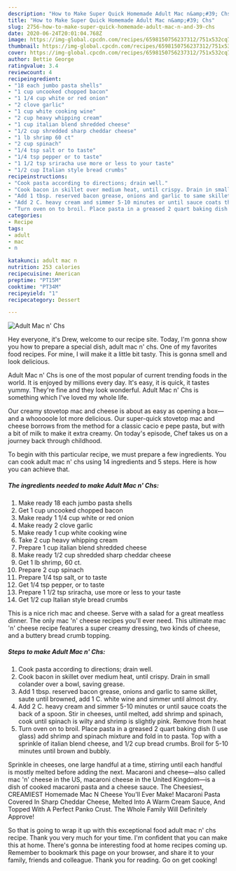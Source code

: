 ```yaml
---
description: "How to Make Super Quick Homemade Adult Mac n&amp;#39; Chs"
title: "How to Make Super Quick Homemade Adult Mac n&amp;#39; Chs"
slug: 2756-how-to-make-super-quick-homemade-adult-mac-n-and-39-chs
date: 2020-06-24T20:01:04.768Z
image: https://img-global.cpcdn.com/recipes/6598150756237312/751x532cq70/adult-mac-n-chs-recipe-main-photo.jpg
thumbnail: https://img-global.cpcdn.com/recipes/6598150756237312/751x532cq70/adult-mac-n-chs-recipe-main-photo.jpg
cover: https://img-global.cpcdn.com/recipes/6598150756237312/751x532cq70/adult-mac-n-chs-recipe-main-photo.jpg
author: Bettie George
ratingvalue: 3.4
reviewcount: 4
recipeingredient:
- "18 each jumbo pasta shells"
- "1 cup uncooked chopped bacon"
- "1 1/4 cup white or red onion"
- "2 clove garlic"
- "1 cup white cooking wine"
- "2 cup heavy whipping cream"
- "1 cup italian blend shredded cheese"
- "1/2 cup shredded sharp cheddar cheese"
- "1 lb shrimp 60 ct"
- "2 cup spinach"
- "1/4 tsp salt or to taste"
- "1/4 tsp pepper or to taste"
- "1 1/2 tsp sriracha use more or less to your taste"
- "1/2 cup Italian style bread crumbs"
recipeinstructions:
- "Cook pasta according to directions; drain well."
- "Cook bacon in skillet over medium heat, until crispy. Drain in small colander over a bowl, saving grease."
- "Add 1 tbsp. reserved bacon grease, onions and garlic to same skillet, saute until browned, add 1 C. white wine and simmer until almost dry."
- "Add 2 C. heavy cream and simmer 5-10 minutes or until sauce coats the back of a spoon. Stir in cheeses, until melted, add shrimp and spinach, cook until spinach is wilty and shrimp is slightly pink. Remove from heat"
- "Turn oven on to broil. Place pasta in a greased 2 quart baking dish (I use glass) add shrimp and spinach mixture and fold in to pasta. Top with a sprinkle of italian blend cheese, and 1/2 cup bread crumbs. Broil for 5-10 minutes until brown and bubbly."
categories:
- Recipe
tags:
- adult
- mac
- n

katakunci: adult mac n 
nutrition: 253 calories
recipecuisine: American
preptime: "PT15M"
cooktime: "PT34M"
recipeyield: "1"
recipecategory: Dessert

---
```



![Adult Mac n&#39; Chs](https://img-global.cpcdn.com/recipes/6598150756237312/751x532cq70/adult-mac-n-chs-recipe-main-photo.jpg)

Hey everyone, it's Drew, welcome to our recipe site. Today, I'm gonna show you how to prepare a special dish, adult mac n&#39; chs. One of my favorites food recipes. For mine, I will make it a little bit tasty. This is gonna smell and look delicious.

Adult Mac n&#39; Chs is one of the most popular of current trending foods in the world. It is enjoyed by millions every day. It's easy, it is quick, it tastes yummy. They're fine and they look wonderful. Adult Mac n&#39; Chs is something which I've loved my whole life.

Our creamy stovetop mac and cheese is about as easy as opening a box—and a whooooole lot more delicious. Our super-quick stovetop mac and cheese borrows from the method for a classic cacio e pepe pasta, but with a bit of milk to make it extra creamy. On today&#39;s episode, Chef takes us on a journey back through childhood.


To begin with this particular recipe, we must prepare a few ingredients. You can cook adult mac n&#39; chs using 14 ingredients and 5 steps. Here is how you can achieve that.

<!--inarticleads1-->

##### The ingredients needed to make Adult Mac n&#39; Chs:

1. Make ready 18 each jumbo pasta shells
1. Get 1 cup uncooked chopped bacon
1. Make ready 1 1/4 cup white or red onion
1. Make ready 2 clove garlic
1. Make ready 1 cup white cooking wine
1. Take 2 cup heavy whipping cream
1. Prepare 1 cup italian blend shredded cheese
1. Make ready 1/2 cup shredded sharp cheddar cheese
1. Get 1 lb shrimp, 60 ct.
1. Prepare 2 cup spinach
1. Prepare 1/4 tsp salt, or to taste
1. Get 1/4 tsp pepper, or to taste
1. Prepare 1 1/2 tsp sriracha, use more or less to your taste
1. Get 1/2 cup Italian style bread crumbs


This is a nice rich mac and cheese. Serve with a salad for a great meatless dinner. The only mac &#39;n&#39; cheese recipes you&#39;ll ever need. This ultimate mac &#39;n&#39; cheese recipe features a super creamy dressing, two kinds of cheese, and a buttery bread crumb topping. 

<!--inarticleads2-->

##### Steps to make Adult Mac n&#39; Chs:

1. Cook pasta according to directions; drain well.
1. Cook bacon in skillet over medium heat, until crispy. Drain in small colander over a bowl, saving grease.
1. Add 1 tbsp. reserved bacon grease, onions and garlic to same skillet, saute until browned, add 1 C. white wine and simmer until almost dry.
1. Add 2 C. heavy cream and simmer 5-10 minutes or until sauce coats the back of a spoon. Stir in cheeses, until melted, add shrimp and spinach, cook until spinach is wilty and shrimp is slightly pink. Remove from heat
1. Turn oven on to broil. Place pasta in a greased 2 quart baking dish (I use glass) add shrimp and spinach mixture and fold in to pasta. Top with a sprinkle of italian blend cheese, and 1/2 cup bread crumbs. Broil for 5-10 minutes until brown and bubbly.


Sprinkle in cheeses, one large handful at a time, stirring until each handful is mostly melted before adding the next. Macaroni and cheese—also called mac &#39;n&#39; cheese in the US, macaroni cheese in the United Kingdom—is a dish of cooked macaroni pasta and a cheese sauce. The Cheesiest, CREAMIEST Homemade Mac N Cheese You&#39;ll Ever Make! Macaroni Pasta Covered In Sharp Cheddar Cheese, Melted Into A Warm Cream Sauce, And Topped With A Perfect Panko Crust. The Whole Family Will Definitely Approve! 

So that is going to wrap it up with this exceptional food adult mac n&#39; chs recipe. Thank you very much for your time. I'm confident that you can make this at home. There's gonna be interesting food at home recipes coming up. Remember to bookmark this page on your browser, and share it to your family, friends and colleague. Thank you for reading. Go on get cooking!
